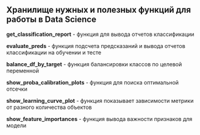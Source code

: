## Хранилище нужных и полезных функций для работы в Data Science

**get_classification_report** - функция для вывода отчетов классификации

**evaluate_preds** - функция подсчета предсказаний и вывода отчетов классификации на обучении и тесте

**balance_df_by_target** - функция балансировки классов по целевой переменной

**show_proba_calibration_plots** - функция для поиска оптимальной отсечки

**show_learning_curve_plot** - функция показывает зависимости метрики от разного количества объектов

**show_feature_importances** - функция вывода важности признаков для модели

